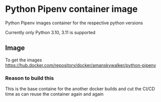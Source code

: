 # Python Pipenv container image

Python Pipenv images container for the respective python versions

Currently only Python 3.10, 3.11 is supported

## Image
To get the images 
https://hub.docker.com/repository/docker/amanskywalker/python-pipenv

### Reason to build this
This is the base containe for the another docker builds and cut the CI/CD time as can reuse the container again and again
